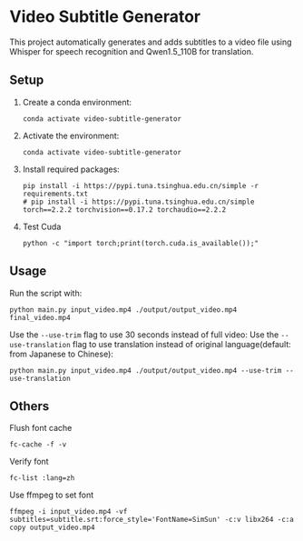 # Video Subtitle Generator

This project automatically generates and adds subtitles to a video file using Whisper for speech recognition and
Qwen1.5_110B for translation.

## Setup

1. Create a conda environment:
   ```
   conda activate video-subtitle-generator
   ```

2. Activate the environment:
   ```
   conda activate video-subtitle-generator
   ```

3. Install required packages:
   ```
   pip install -i https://pypi.tuna.tsinghua.edu.cn/simple -r requirements.txt
   # pip install -i https://pypi.tuna.tsinghua.edu.cn/simple torch==2.2.2 torchvision==0.17.2 torchaudio==2.2.2
   ```

4. Test Cuda
   ```
   python -c "import torch;print(torch.cuda.is_available());"
   ```

## Usage

Run the script with:

```
python main.py input_video.mp4 ./output/output_video.mp4 final_video.mp4 
```

Use the `--use-trim` flag to use 30 seconds instead of full video:
Use the `--use-translation` flag to use translation instead of original language(default: from Japanese to Chinese):

```
python main.py input_video.mp4 ./output/output_video.mp4 --use-trim --use-translation
```

## Others

Flush font cache

```
fc-cache -f -v
```

Verify font

```
fc-list :lang=zh
```

Use ffmpeg to set font

```
ffmpeg -i input_video.mp4 -vf subtitles=subtitle.srt:force_style='FontName=SimSun' -c:v libx264 -c:a copy output_video.mp4
```


